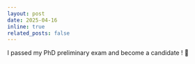 ```yaml
---
layout: post
date: 2025-04-16
inline: true
related_posts: false
---
```


I passed my PhD preliminary exam and become a candidate ! :tada: